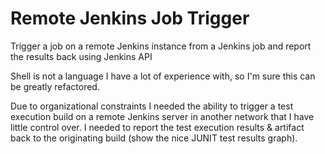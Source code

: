 # Remote Jenkins Job Trigger
Trigger a job on a remote Jenkins instance from a Jenkins job and report the results back using Jenkins API

Shell is not a language I have a lot of experience with, so I'm sure this can be greatly refactored.

Due to organizational constraints I needed the ability to trigger a test execution build on a remote Jenkins server in another network that I have little control over. I needed to report the test execution results & artifact back to the originating build (show the nice JUNIT test results graph).
